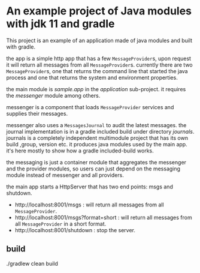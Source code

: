 # An example project of Java modules with jdk 11 and gradle

This project is an example of an application made of java modules and built with gradle.

the app is a simple http app that has a few `MessageProvider`s, upon request it will 
return all messages from all `MessageProvider`s.
currently there are two `MessageProvider`s, one that returns the command line that
started the java process and one that returns the system and environment properties.

the main module is *sample.app* in the *application* sub-project.
it requires the *messenger* module among others.

messenger is a component that loads `MessageProvider` services
and supplies their messages.

messenger also uses a `MessagesJournal` to audit the latest messages.
the journal implementation is in a gradle included build under 
directory *journals*. journals is a completely independent multimodule project 
that has its own build ,group, version etc. it produces java modules used by the main app.
it's here mostly to show how a gradle included-build works.

the messaging is just a container module that aggregates the messenger and the provider modules,
so users can just depend on the messaging module instead of messenger and all providers.


the main app starts a HttpServer that has two end points: msgs and shutdown.

- http://localhost:8001/msgs : 
will return all messages from all `MessageProvider`.
- http://localhost:8001/msgs?format=short : 
will return all messages from all `MessageProvider` in a short format.
- http://localhost:8001/shutdown : 
stop the server.


## build
./gradlew clean build
